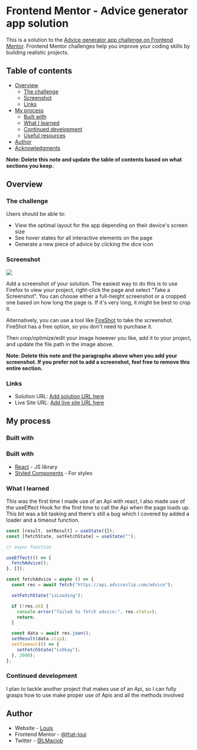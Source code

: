 # Frontend Mentor - Advice generator app solution

This is a solution to the [Advice generator app challenge on Frontend Mentor](https://www.frontendmentor.io/challenges/advice-generator-app-QdUG-13db). Frontend Mentor challenges help you improve your coding skills by building realistic projects.

## Table of contents

- [Overview](#overview)
  - [The challenge](#the-challenge)
  - [Screenshot](#screenshot)
  - [Links](#links)
- [My process](#my-process)
  - [Built with](#built-with)
  - [What I learned](#what-i-learned)
  - [Continued development](#continued-development)
  - [Useful resources](#useful-resources)
- [Author](#author)
- [Acknowledgments](#acknowledgments)

**Note: Delete this note and update the table of contents based on what sections you keep.**

## Overview

### The challenge

Users should be able to:

- View the optimal layout for the app depending on their device's screen size
- See hover states for all interactive elements on the page
- Generate a new piece of advice by clicking the dice icon

### Screenshot

![](./screenshot.jpg)

Add a screenshot of your solution. The easiest way to do this is to use Firefox to view your project, right-click the page and select "Take a Screenshot". You can choose either a full-height screenshot or a cropped one based on how long the page is. If it's very long, it might be best to crop it.

Alternatively, you can use a tool like [FireShot](https://getfireshot.com/) to take the screenshot. FireShot has a free option, so you don't need to purchase it.

Then crop/optimize/edit your image however you like, add it to your project, and update the file path in the image above.

**Note: Delete this note and the paragraphs above when you add your screenshot. If you prefer not to add a screenshot, feel free to remove this entire section.**

### Links

- Solution URL: [Add solution URL here](https://your-solution-url.com)
- Live Site URL: [Add live site URL here](https://your-live-site-url.com)

## My process

### Built with

### Built with

- [React](https://reactjs.org/) - JS library
- [Styled Components](https://styled-components.com/) - For styles

### What I learned

This was the first time I made use of an Api with react, I also made use of the useEffect Hook for the first time to call the Api when the page loads up. This bit was a bit tasking and there's still a bug which I covered by added a loader and a timeout function.

```js
const [result, setResult] = useState({});
const [fetchState, setFetchState] = useState("");

// async function

useEffect(() => {
  fetchAdvice();
}, []);

const fetchAdvice = async () => {
  const res = await fetch("https://api.adviceslip.com/advice");

  setFetchState("isLoading");

  if (!res.ok) {
    console.error("failed to fetch advice:", res.status);
    return;
  }

  const data = await res.json();
  setResult(data.slip);
  setTimeout(() => {
    setFetchState("isOkay");
  }, 2000);
};
```

### Continued development

I plan to tackle another project that makes use of an Api, so I can fully grasps how to use make proper use of Apis and all the methods involved



## Author

- Website - [Louis](https://louis-macjob.vercel.app/)
- Frontend Mentor - [@that-loui](https://www.frontendmentor.io/profile/that-loui)
- Twitter - [@LMacjob](https://www.twitter.com/LMacjob)


